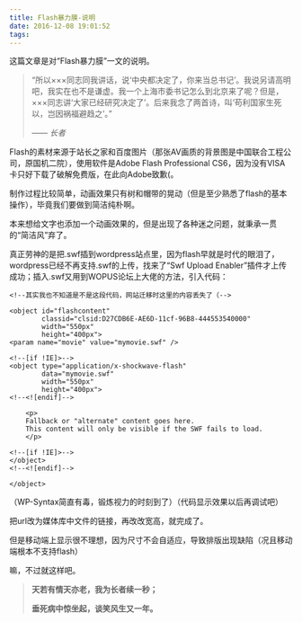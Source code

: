 ```yaml
---
title: Flash暴力膜-说明
date: 2016-12-08 19:01:52
tags:
---
```


这篇文章是对“Flash暴力膜”一文的说明。

> “所以×××同志同我讲话，说‘中央都决定了，你来当总书记’。我说另请高明吧，我实在也不是谦虚。我一个上海市委书记怎么到北京来了呢？但是，×××同志讲‘大家已经研究决定了’。后来我念了两首诗，叫‘苟利国家生死以，岂因祸福避趋之’。”
> 
>*—— 长者*

<!-- more -->

Flash的素材来源于站长之家和百度图片（那张AV画质的背景图是中国联合工程公司，原国机二院），使用软件是Adobe Flash Professional CS6，因为没有VISA卡只好下载了破解免费版，在此向Adobe致歉(。

制作过程比较简单，动画效果只有树和帽带的晃动（但是至少熟悉了flash的基本操作），毕竟我们要做到简洁纯朴啊。

本来想给文字也添加一个动画效果的，但是出现了各种迷之问题，就秉承一贯的“简洁风”弃了。

真正劳神的是把.swf插到wordpress站点里，因为flash早就是时代的眼泪了，wordpress已经不再支持.swf的上传，找来了“Swf Upload Enabler”插件才上传成功；插入.swf又用到WOPUS论坛上大佬的方法，引入代码：
    
    <!--其实我也不知道是不是这段代码，网站迁移时这里的内容丢失了（-->

    <object id="flashcontent" 
            classid="clsid:D27CDB6E-AE6D-11cf-96B8-444553540000" 
            width="550px" 
            height="400px">
    <param name="movie" value="mymovie.swf" />
    
    <!--[if !IE]>-->
    <object type="application/x-shockwave-flash" 
            data="mymovie.swf" 
            width="550px" 
            height="400px">
    <!--<![endif]-->
    
        <p>
        Fallback or "alternate" content goes here.
        This content will only be visible if the SWF fails to load.
        </p>
    
    <!--[if !IE]>-->
    </object>
    <!--<![endif]-->
    
    </object>

（WP-Syntax简直有毒，锻炼视力的时刻到了）（代码显示效果以后再调试吧）

把url改为媒体库中文件的链接，再改改宽高，就完成了。

但是移动端上显示很不理想，因为尺寸不会自适应，导致排版出现缺陷（况且移动端根本不支持flash）


嘛，不过就这样吧。

>**天若有情天亦老，我为长者续一秒；**
>
>**垂死病中惊坐起，谈笑风生又一年。**